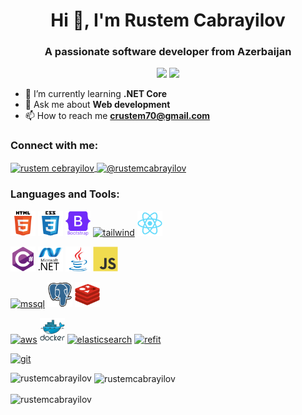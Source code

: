 <h1 align="center">Hi 👋, I'm Rustem Cabrayilov</h1>
<h3 align="center">A passionate software developer from Azerbaijan</h3>

<div align="center">
  <img height="200" src="https://media.giphy.com/media/2IudUHdI075HL02Pkk/giphy.gif"/>
  <img height="200" src="https://media.giphy.com/media/v1.Y2lkPTc5MGI3NjExbzlldzNlM2M2NHY1dmVqdXd6enBpNXFmam15M211c3FtYTZ2ZTllZCZlcD12MV9naWZzX3NlYXJjaCZjdD1n/pqMSyHmekA1Qe7Utp7/giphy.gif"/>
</div>

- 🌱 I’m currently learning **.NET Core**  
- 💬 Ask me about **Web development**  
- 📫 How to reach me **crustem70@gmail.com**

<h3 align="left">Connect with me:</h3>
<p align="left">
  <a href="https://www.linkedin.com/in/rustem-cebrayilov-7463a7279" target="blank">
    <img align="center" src="https://raw.githubusercontent.com/rahuldkjain/github-profile-readme-generator/master/src/images/icons/Social/linked-in-alt.svg" alt="rustem cebrayilov" height="30" width="40" />
  </a>
  <a href="https://medium.com/@rustemcabrayilov" target="blank">
    <img align="center" src="https://raw.githubusercontent.com/rahuldkjain/github-profile-readme-generator/master/src/images/icons/Social/medium.svg" alt="@rustemcabrayilov" height="30" width="40" />
  </a>
</p>

<h3 align="left">Languages and Tools:</h3>
<p align="left">
  <!-- Frontend & Styling -->
  <a href="https://www.w3.org/html/" target="_blank"><img src="https://raw.githubusercontent.com/devicons/devicon/master/icons/html5/html5-original-wordmark.svg" alt="html5" width="40" height="40"/></a>
  <a href="https://www.w3schools.com/css/" target="_blank"><img src="https://raw.githubusercontent.com/devicons/devicon/master/icons/css3/css3-original-wordmark.svg" alt="css3" width="40" height="40"/></a>
  <a href="https://getbootstrap.com" target="_blank"><img src="https://raw.githubusercontent.com/devicons/devicon/master/icons/bootstrap/bootstrap-plain-wordmark.svg" alt="bootstrap" width="40" height="40"/></a>
  <a href="https://tailwindcss.com/" target="_blank"><img src="https://www.vectorlogo.zone/logos/tailwindcss/tailwindcss-icon.svg" alt="tailwind" width="40" height="40"/></a>
  <a href="https://reactjs.org/" target="_blank"><img src="https://raw.githubusercontent.com/devicons/devicon/master/icons/react/react-original.svg" alt="react" width="40" height="40"/></a>

  <!-- Backend & Languages -->
  <a href="https://www.w3schools.com/cs/" target="_blank"><img src="https://raw.githubusercontent.com/devicons/devicon/master/icons/csharp/csharp-original.svg" alt="csharp" width="40" height="40"/></a>
  <a href="https://dotnet.microsoft.com/" target="_blank"><img src="https://raw.githubusercontent.com/devicons/devicon/master/icons/dot-net/dot-net-original-wordmark.svg" alt="dotnet" width="40" height="40"/></a>
  <a href="https://www.java.com" target="_blank"><img src="https://raw.githubusercontent.com/devicons/devicon/master/icons/java/java-original.svg" alt="java" width="40" height="40"/></a>
  <a href="https://developer.mozilla.org/en-US/docs/Web/JavaScript" target="_blank"><img src="https://raw.githubusercontent.com/devicons/devicon/master/icons/javascript/javascript-original.svg" alt="javascript" width="40" height="40"/></a>

  <!-- Databases -->
  <a href="https://www.microsoft.com/en-us/sql-server" target="_blank"><img src="https://www.svgrepo.com/show/303229/microsoft-sql-server-logo.svg" alt="mssql" width="40" height="40"/></a>
  <a href="https://www.postgresql.org/" target="_blank"><img src="https://raw.githubusercontent.com/devicons/devicon/master/icons/postgresql/postgresql-original.svg" alt="postgresql" width="40" height="40"/></a>
  <a href="https://redis.io/" target="_blank"><img src="https://raw.githubusercontent.com/devicons/devicon/master/icons/redis/redis-original.svg" alt="redis" width="40" height="40"/></a>

  <!-- Tools & Platforms -->
  <a href="https://aws.amazon.com/" target="_blank"><img src="https://www.vectorlogo.zone/logos/amazon_aws/amazon_aws-icon.svg" alt="aws" width="40" height="40"/></a>
  <a href="https://www.docker.com/" target="_blank"><img src="https://raw.githubusercontent.com/devicons/devicon/master/icons/docker/docker-original-wordmark.svg" alt="docker" width="40" height="40"/></a>
  <a href="https://www.elastic.co/elasticsearch/" target="_blank"><img src="https://www.vectorlogo.zone/logos/elastic/elastic-icon.svg" alt="elasticsearch" width="40" height="40"/></a>
  <a href="https://github.com/reactiveui/refit" target="_blank"><img src="https://avatars.githubusercontent.com/u/23203864?s=200&v=4" alt="refit" width="40" height="40"/></a>
  <!-- Version Control -->
  <a href="https://git-scm.com/" target="_blank"><img src="https://www.vectorlogo.zone/logos/git-scm/git-scm-icon.svg" alt="git" width="40" height="40"/></a>
</p>

<p><img align="left" src="https://github-readme-stats.vercel.app/api/top-langs?username=rustemcabrayilov&show_icons=true&locale=en&layout=compact" alt="rustemcabrayilov" /></p>

<p>&nbsp;<img align="center" src="https://github-readme-stats.vercel.app/api?username=rustemcabrayilov&show_icons=true&locale=en" alt="rustemcabrayilov" /></p>

<p><img align="center" src="https://github-readme-streak-stats.herokuapp.com/?user=rustemcabrayilov&" alt="rustemcabrayilov" /></p>

<!-- Optional: Only use this if you’ve configured a working private_token securely -->
<!-- ![My GitHub stats](https://github-readme-stats.vercel.app/api?username=RustemCabrayilov&count_private=true&show_icons=true&theme=radical&include_all_commits=true) -->
